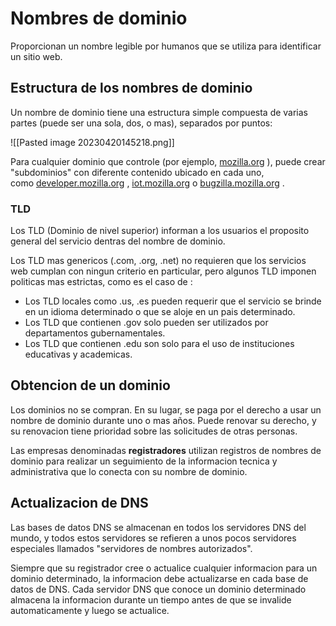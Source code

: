 # Nombres de dominio

Proporcionan un nombre legible por humanos que se utiliza para identificar un sitio web.

## Estructura de los nombres de dominio

Un nombre de dominio tiene una estructura simple compuesta de varias partes (puede ser una sola, dos, o mas), separados por puntos:

![[Pasted image 20230420145218.png]]

Para cualquier dominio que controle (por ejemplo, [mozilla.org](https://www.mozilla.org/en-US/) ), puede crear "subdominios" con diferente contenido ubicado en cada uno, como [developer.mozilla.org](https://developer.mozilla.org/) , [iot.mozilla.org](https://iot.mozilla.org/) o [bugzilla.mozilla.org](https://bugzilla.mozilla.org/) .

### TLD

Los TLD (Dominio de nivel superior) informan a los usuarios el proposito general del servicio dentras del nombre de dominio.

Los TLD mas genericos (.com, .org, .net) no requieren que los servicios web cumplan con ningun criterio en particular, pero algunos TLD imponen politicas mas estrictas, como es el caso de :

* Los TLD locales como .us, .es pueden requerir que el servicio se brinde en un idioma determinado o que se aloje en un pais determinado.
* Los TLD que contienen .gov solo pueden ser utilizados por departamentos gubernamentales.
* Los TLD que contienen .edu son solo para el uso de instituciones educativas y academicas.

## Obtencion de un dominio

Los dominios no se compran. En su lugar, se paga por el derecho a usar un nombre de dominio durante uno o mas años. Puede renovar su derecho, y su renovacion tiene prioridad sobre las solicitudes de otras personas.

Las empresas denominadas **registradores** utilizan registros de nombres de dominio para realizar un seguimiento de la informacion tecnica y administrativa que lo conecta con su nombre de dominio.

## Actualizacion de DNS

Las bases de datos DNS se almacenan en todos los servidores DNS del mundo, y todos estos servidores se refieren a unos pocos servidores especiales llamados "servidores de nombres autorizados". 

Siempre que su registrador cree o actualice cualquier informacion para un dominio determinado, la informacion debe actualizarse en cada base de datos de DNS. Cada servidor DNS que conoce un dominio determinado almacena la informacion durante un tiempo antes de que se invalide automaticamente y luego se actualice.